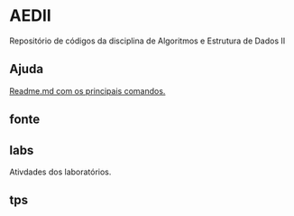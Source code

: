 # AEDII
Repositório de códigos da disciplina de Algoritmos e Estrutura de Dados II

## Ajuda

[Readme.md com os principais comandos.](fonte/ajuda/Readme.md)

## fonte

## labs
Ativdades dos laboratórios.


## tps


